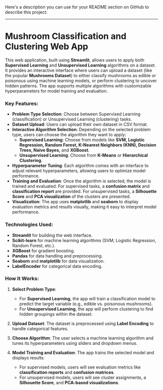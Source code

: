 Here's a description you can use for your README section on GitHub to describe this project:

---

# Mushroom Classification and Clustering Web App

This web application, built using **Streamlit**, allows users to apply both **Supervised Learning** and **Unsupervised Learning** algorithms on a dataset. It provides an interactive interface where users can upload a dataset (like the popular **Mushrooms Dataset**) to either classify mushrooms as edible or poisonous using machine learning models, or perform clustering to uncover hidden patterns. The app supports multiple algorithms with customizable hyperparameters for model training and evaluation.

### Key Features:
- **Problem Type Selection**: Choose between Supervised Learning (classification) or Unsupervised Learning (clustering) tasks.
- **Dataset Upload**: Users can upload their own dataset in CSV format.
- **Interactive Algorithm Selection**: Depending on the selected problem type, users can choose the algorithm they want to apply:
  - **Supervised Learning**: Choose from models like **SVM, Logistic Regression, Random Forest, K-Nearest Neighbors (KNN), Decision Trees, Naive Bayes,** and **XGBoost**.
  - **Unsupervised Learning**: Choose from **K-Means** or **Hierarchical Clustering**.
- **Hyperparameter Tuning**: Each algorithm comes with an interface to adjust relevant hyperparameters, allowing users to optimize model performance.
- **Training and Evaluation**: Once the algorithm is selected, the model is trained and evaluated. For supervised tasks, a **confusion matrix** and **classification report** are provided. For unsupervised tasks, a **Silhouette Score** and **PCA visualization** of the clusters are presented.
- **Visualization**: The app uses **matplotlib** and **seaborn** to display evaluation metrics and results visually, making it easy to interpret model performance.

### Technologies Used:
- **Streamlit** for building the web interface.
- **Scikit-learn** for machine learning algorithms (SVM, Logistic Regression, Random Forest, etc.).
- **XGBoost** for gradient boosting.
- **Pandas** for data handling and preprocessing.
- **Seaborn** and **matplotlib** for data visualization.
- **LabelEncoder** for categorical data encoding.

### How It Works:
1. **Select Problem Type**: 
   - For **Supervised Learning**, the app will train a classification model to predict the target variable (e.g., edible vs. poisonous mushrooms).
   - For **Unsupervised Learning**, the app will perform clustering to find hidden groupings within the dataset.
   
2. **Upload Dataset**: The dataset is preprocessed using **Label Encoding** to handle categorical features.

3. **Choose Algorithm**: The user selects a machine learning algorithm and tunes its hyperparameters using sliders and dropdown menus.

4. **Model Training and Evaluation**: The app trains the selected model and displays results:
   - For supervised models, users will see evaluation metrics like **classification reports** and **confusion matrices**.
   - For unsupervised models, users will see cluster assignments, a **Silhouette Score**, and **PCA-based visualizations**.



